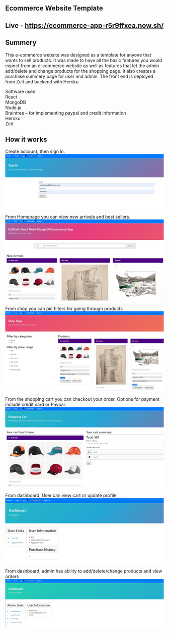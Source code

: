 ## Ecommerce Website Template

## Live - https://ecommerce-app-r5r9ffxea.now.sh/

## Summery 
This e-commerce website was designed as a template for anyone that wants to sell products. 
It was made to have all the basic features you would expect from an e-commerce website as well as features that let the admin add/delete and change products for the shopping page. It also creates a purchase summery page for user and admin. The front end is deployed from Zeit and backend with Heroku. 

Software used:
<br/>React
<br/>MongoDB 
<br/>Node.js
<br/>Braintree – for implementing paypal and credit information
<br/>Heroku
<br/>Zeit
## How it works

Create account, then sign in.
![](pics/pic6.JPG)

From Homepage you can view new arrivals and best sellers.
![](pics/pic1.JPG)

From shop you can pic filters for going through products
![](pics/pic2.JPG)

From the shopping cart you can checkout your order. Options for payment include credit card or Paypal. 
![](pics/pic3.JPG)

From dashboard, User can view cart or update profile
![](pics/pic5.JPG)

From dashboard, admin has ability to add/delete/change products and view orders
![](pics/pic4.JPG)